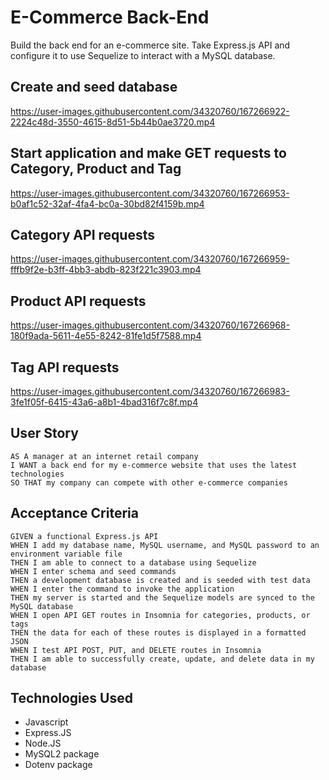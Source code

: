 # E-Commerce Back-End
Build the back end for an e-commerce site. Take Express.js API and configure it to use Sequelize to interact with a MySQL database.


## Create and seed database
https://user-images.githubusercontent.com/34320760/167266922-2224c48d-3550-4615-8d51-5b44b0ae3720.mp4

## Start application and make GET requests to Category, Product and Tag
https://user-images.githubusercontent.com/34320760/167266953-b0af1c52-32af-4fa4-bc0a-30bd82f4159b.mp4

## Category API requests
https://user-images.githubusercontent.com/34320760/167266959-fffb9f2e-b3ff-4bb3-abdb-823f221c3903.mp4

## Product API requests
https://user-images.githubusercontent.com/34320760/167266968-180f9ada-5611-4e55-8242-81fe1d5f7588.mp4

## Tag API requests
https://user-images.githubusercontent.com/34320760/167266983-3fe1f05f-6415-43a6-a8b1-4bad316f7c8f.mp4

## User Story
```
AS A manager at an internet retail company
I WANT a back end for my e-commerce website that uses the latest technologies
SO THAT my company can compete with other e-commerce companies

```
## Acceptance Criteria
```
GIVEN a functional Express.js API
WHEN I add my database name, MySQL username, and MySQL password to an environment variable file
THEN I am able to connect to a database using Sequelize
WHEN I enter schema and seed commands
THEN a development database is created and is seeded with test data
WHEN I enter the command to invoke the application
THEN my server is started and the Sequelize models are synced to the MySQL database
WHEN I open API GET routes in Insomnia for categories, products, or tags
THEN the data for each of these routes is displayed in a formatted JSON
WHEN I test API POST, PUT, and DELETE routes in Insomnia
THEN I am able to successfully create, update, and delete data in my database

```
## Technologies Used
- Javascript
- Express.JS
- Node.JS
- MySQL2 package
- Dotenv package

